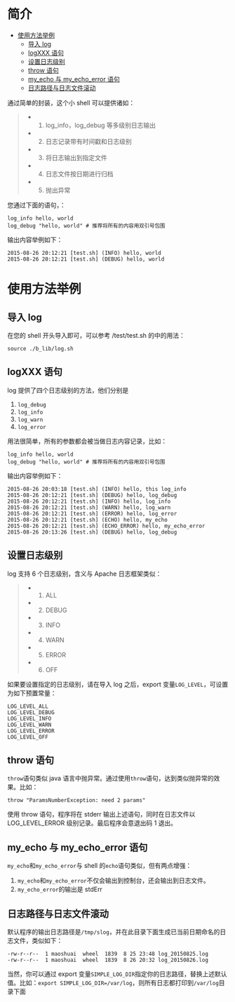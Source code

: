 # 简介
<!-- vim-markdown-toc GFM -->

* [使用方法举例](#使用方法举例)
    * [导入 log](#导入-log)
    * [logXXX 语句](#logxxx-语句)
    * [设置日志级别](#设置日志级别)
    * [throw 语句](#throw-语句)
    * [my_echo 与 my_echo_error 语句](#my_echo-与-my_echo_error-语句)
    * [日志路径与日志文件滚动](#日志路径与日志文件滚动)

<!-- vim-markdown-toc -->

通过简单的封装，这个小 shell 可以提供诸如：

> * 1. log_info，log_debug 等多级别日志输出
> * 2. 日志记录带有时间戳和日志级别
> * 3. 将日志输出到指定文件
> * 4. 日志文件按日期进行归档
> * 5. 抛出异常

您通过下面的语句，：

```
log_info hello, world
log_debug "hello, world" # 推荐将所有的内容用双引号包围
```
输出内容举例如下：

```
2015-08-26 20:12:21 [test.sh] (INFO) hello, world
2015-08-26 20:12:21 [test.sh] (DEBUG) hello, world
```

# 使用方法举例
## 导入 log
在您的 shell 开头导入即可，可以参考 /test/test.sh 的中的用法：

```
source ./b_lib/log.sh
```

## logXXX 语句
log 提供了四个日志级别的方法，他们分别是

1. `log_debug`
2. `log_info`
3. `log_warn`
4. `log_error`

用法很简单，所有的参数都会被当做日志内容记录，比如：

```
log_info hello, world
log_debug "hello, world" # 推荐将所有的内容用双引号包围
```
输出内容举例如下：

```
2015-08-26 20:03:18 [test.sh] (INFO) hello, this log_info
2015-08-26 20:12:21 [test.sh] (DEBUG) hello, log_debug
2015-08-26 20:12:21 [test.sh] (INFO) hello, log_info
2015-08-26 20:12:21 [test.sh] (WARN) hello, log_warn
2015-08-26 20:12:21 [test.sh] (ERROR) hello, log_error
2015-08-26 20:12:21 [test.sh] (ECHO) hello, my_echo
2015-08-26 20:12:21 [test.sh] (ECHO_ERROR) hello, my_echo_error
2015-08-26 20:13:26 [test.sh] (DEBUG) hello, log_debug
```

## 设置日志级别
log 支持 6 个日志级别，含义与 Apache 日志框架类似：

> * 1. ALL
> * 2. DEBUG
> * 3. INFO
> * 4. WARN
> * 5. ERROR
> * 6. OFF

如果要设置指定的日志级别，请在导入 log 之后，export 变量`LOG_LEVEL`，可设置为如下预置常量：

```
LOG_LEVEL_ALL
LOG_LEVEL_DEBUG
LOG_LEVEL_INFO
LOG_LEVEL_WARN
LOG_LEVEL_ERROR
LOG_LEVEL_OFF
```

## throw 语句
`throw`语句类似 java 语言中抛异常。通过使用`throw`语句，达到类似抛异常的效果。比如：

```
throw "ParamsNumberException: need 2 params"
```
使用 throw 语句，程序将在 stderr 输出上述语句，同时在日志文件以 LOG_LEVEL_ERROR 级别记录。最后程序会意退出码 1 退出。

## my_echo 与 my_echo_error 语句
`my_echo`和`my_echo_error`与 shell 的`echo`语句类似，但有两点增强：
1. `my_echo`和`my_echo_error`不仅会输出到控制台，还会输出到日志文件。
2. `my_echo_error`的输出是 stdErr

## 日志路径与日志文件滚动
默认程序的输出日志路径是`/tmp/slog`，并在此目录下面生成已当前日期命名的日志文件，类似如下：

```
-rw-r--r--  1 maoshuai  wheel  1839  8 25 23:48 log_20150825.log
-rw-r--r--  1 maoshuai  wheel  1839  8 26 20:32 log_20150826.log
```
当然，你可以通过 export 变量`SIMPLE_LOG_DIR`指定你的日志路径，替换上述默认值。比如：`export SIMPLE_LOG_DIR=/var/log`，则所有日志都打印到`/var/log`目录下面
